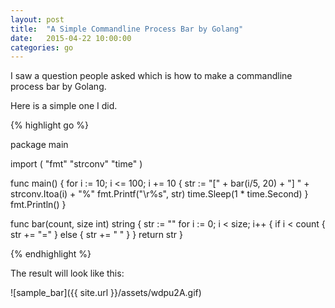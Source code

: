 ```yaml
---
layout: post
title:  "A Simple Commandline Process Bar by Golang"
date:   2015-04-22 10:00:00
categories: go
---
```


I saw a question people asked which is how to make a commandline process bar by Golang.

Here is a simple one I did.

{% highlight go %}

package main

import (
    "fmt"
    "strconv"
    "time"
)

func main() {
    for i := 10; i <= 100; i += 10 {
        str := "[" + bar(i/5, 20) + "] " + strconv.Itoa(i) + "%"
        fmt.Printf("\r%s", str)
        time.Sleep(1 * time.Second)
    }
    fmt.Println()
}

func bar(count, size int) string {
    str := ""
    for i := 0; i < size; i++ {
        if i < count {
            str += "="
        } else {
            str += " "
        }
    }
    return str
}


{% endhighlight %}

The result will look like this:

![sample_bar]({{ site.url }}/assets/wdpu2A.gif)